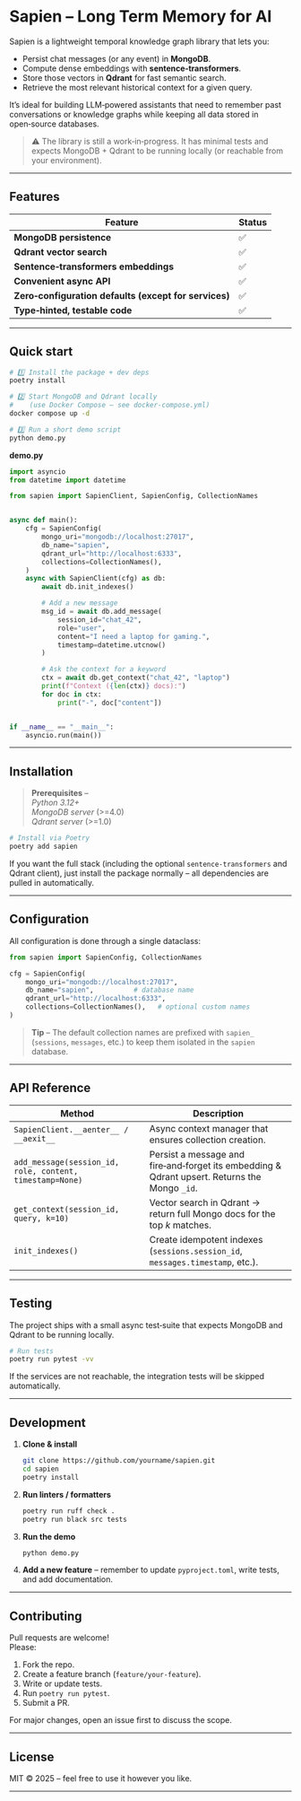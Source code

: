 # Sapien – Long Term Memory for AI

Sapien is a lightweight temporal knowledge graph library that lets you:

* Persist chat messages (or any event) in **MongoDB**.
* Compute dense embeddings with **sentence‑transformers**.
* Store those vectors in **Qdrant** for fast semantic search.
* Retrieve the most relevant historical context for a given query.

It’s ideal for building LLM‑powered assistants that need to remember past conversations or knowledge graphs while keeping all data stored in open‑source databases.

> ⚠️  The library is still a work‑in‑progress.  It has minimal tests and expects MongoDB + Qdrant to be running locally (or reachable from your environment).

---

## Features

| Feature | Status |
|---------|--------|
| **MongoDB persistence** | ✅ |
| **Qdrant vector search** | ✅ |
| **Sentence‑transformers embeddings** | ✅ |
| **Convenient async API** | ✅ |
| **Zero‑configuration defaults (except for services)** | ✅ |
| **Type‑hinted, testable code** | ✅ |

---

## Quick start

```bash
# 1️⃣ Install the package + dev deps
poetry install

# 2️⃣ Start MongoDB and Qdrant locally
#    (use Docker Compose – see docker-compose.yml)
docker compose up -d

# 3️⃣ Run a short demo script
python demo.py
```

**demo.py**

```python
import asyncio
from datetime import datetime

from sapien import SapienClient, SapienConfig, CollectionNames


async def main():
    cfg = SapienConfig(
        mongo_uri="mongodb://localhost:27017",
        db_name="sapien",
        qdrant_url="http://localhost:6333",
        collections=CollectionNames(),
    )
    async with SapienClient(cfg) as db:
        await db.init_indexes()

        # Add a new message
        msg_id = await db.add_message(
            session_id="chat_42",
            role="user",
            content="I need a laptop for gaming.",
            timestamp=datetime.utcnow()
        )

        # Ask the context for a keyword
        ctx = await db.get_context("chat_42", "laptop")
        print(f"Context ({len(ctx)} docs):")
        for doc in ctx:
            print("-", doc["content"])


if __name__ == "__main__":
    asyncio.run(main())
```

---

## Installation

> **Prerequisites** –  
> *Python 3.12+*  
> *MongoDB server* (>=4.0)  
> *Qdrant server* (>=1.0)

```bash
# Install via Poetry
poetry add sapien
```

If you want the full stack (including the optional `sentence-transformers` and Qdrant client), just install the package normally – all dependencies are pulled in automatically.

---

## Configuration

All configuration is done through a single dataclass:

```python
from sapien import SapienConfig, CollectionNames

cfg = SapienConfig(
    mongo_uri="mongodb://localhost:27017",
    db_name="sapien",          # database name
    qdrant_url="http://localhost:6333",
    collections=CollectionNames(),   # optional custom names
)
```

> **Tip** – The default collection names are prefixed with `sapien_` (`sessions`, `messages`, etc.) to keep them isolated in the `sapien` database.

---

## API Reference

| Method | Description |
|--------|-------------|
| `SapienClient.__aenter__ / __aexit__` | Async context manager that ensures collection creation. |
| `add_message(session_id, role, content, timestamp=None)` | Persist a message and fire‑and‑forget its embedding & Qdrant upsert. Returns the Mongo `_id`. |
| `get_context(session_id, query, k=10)` | Vector search in Qdrant → return full Mongo docs for the top *k* matches. |
| `init_indexes()` | Create idempotent indexes (`sessions.session_id`, `messages.timestamp`, etc.). |

---

## Testing

The project ships with a small async test‑suite that expects MongoDB and Qdrant to be running locally.

```bash
# Run tests
poetry run pytest -vv
```

If the services are not reachable, the integration tests will be skipped automatically.

---

## Development

1. **Clone & install**

   ```bash
   git clone https://github.com/yourname/sapien.git
   cd sapien
   poetry install
   ```

2. **Run linters / formatters**

   ```bash
   poetry run ruff check .
   poetry run black src tests
   ```

3. **Run the demo**

   ```bash
   python demo.py
   ```

4. **Add a new feature** – remember to update `pyproject.toml`, write tests, and add documentation.

---

## Contributing

Pull requests are welcome!  
Please:

1. Fork the repo.
2. Create a feature branch (`feature/your-feature`).
3. Write or update tests.
4. Run `poetry run pytest`.
5. Submit a PR.

For major changes, open an issue first to discuss the scope.

---

## License

MIT © 2025 – feel free to use it however you like.

---

